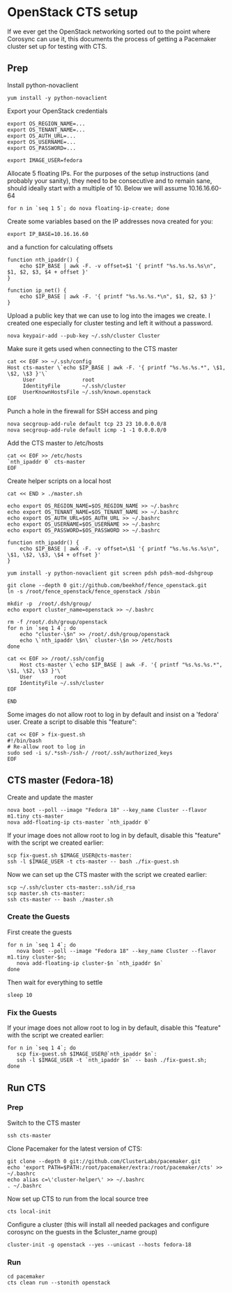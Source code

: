 # OpenStack CTS setup

If we ever get the OpenStack networking sorted out to the point where
Corosync can use it, this documents the process of getting a Pacemaker
cluster set up for testing with CTS.

## Prep

Install python-novaclient

    yum install -y python-novaclient

Export your OpenStack credentials

    export OS_REGION_NAME=...
    export OS_TENANT_NAME=...
    export OS_AUTH_URL=...
    export OS_USERNAME=...
    export OS_PASSWORD=...

    export IMAGE_USER=fedora

Allocate 5 floating IPs.  For the purposes of the setup instructions
(and probably your sanity), they need to be consecutive and to remain
sane, should ideally start with a multiple of 10. Below we will assume
10.16.16.60-64

    for n in `seq 1 5`; do nova floating-ip-create; done

Create some variables based on the IP addresses nova created for you:

    export IP_BASE=10.16.16.60

and a function for calculating offsets

    function nth_ipaddr() {
        echo $IP_BASE | awk -F. -v offset=$1 '{ printf "%s.%s.%s.%s\n", $1, $2, $3, $4 + offset }'
    }

    function ip_net() {
        echo $IP_BASE | awk -F. '{ printf "%s.%s.%s.*\n", $1, $2, $3 }'
    }

Upload a public key that we can use to log into the images we create.
I created one especially for cluster testing and left it without a password.

    nova keypair-add --pub-key ~/.ssh/cluster Cluster

Make sure it gets used when connecting to the CTS master

    cat << EOF >> ~/.ssh/config
    Host cts-master \`echo $IP_BASE | awk -F. '{ printf "%s.%s.%s.*", \$1, \$2, \$3 }'\`
    	 User	    	    root
         IdentityFile       ~/.ssh/cluster
         UserKnownHostsFile ~/.ssh/known.openstack
    EOF

Punch a hole in the firewall for SSH access and ping

    nova secgroup-add-rule default tcp 23 23 10.0.0.0/8
    nova secgroup-add-rule default icmp -1 -1 0.0.0.0/0

Add the CTS master to /etc/hosts

    cat << EOF >> /etc/hosts
    `nth_ipaddr 0` cts-master
    EOF

Create helper scripts on a local host

    cat << END > ./master.sh

    echo export OS_REGION_NAME=$OS_REGION_NAME >> ~/.bashrc
    echo export OS_TENANT_NAME=$OS_TENANT_NAME >> ~/.bashrc
    echo export OS_AUTH_URL=$OS_AUTH_URL >> ~/.bashrc
    echo export OS_USERNAME=$OS_USERNAME >> ~/.bashrc
    echo export OS_PASSWORD=$OS_PASSWORD >> ~/.bashrc

    function nth_ipaddr() {
        echo $IP_BASE | awk -F. -v offset=\$1 '{ printf "%s.%s.%s.%s\n", \$1, \$2, \$3, \$4 + offset }'
    }

    yum install -y python-novaclient git screen pdsh pdsh-mod-dshgroup

    git clone --depth 0 git://github.com/beekhof/fence_openstack.git
    ln -s /root/fence_openstack/fence_openstack /sbin

    mkdir -p  /root/.dsh/group/
    echo export cluster_name=openstack >> ~/.bashrc

    rm -f /root/.dsh/group/openstack
    for n in `seq 1 4`; do
    	echo "cluster-\$n" >> /root/.dsh/group/openstack
        echo \`nth_ipaddr \$n\` cluster-\$n >> /etc/hosts
    done

    cat << EOF >> /root/.ssh/config
        Host cts-master \`echo $IP_BASE | awk -F. '{ printf "%s.%s.%s.*", \$1, \$2, \$3 }'\`
        User       root
        IdentityFile ~/.ssh/cluster
    EOF

    END

Some images do not allow root to log in by default and insist on a
'fedora' user. Create a script to disable this "feature":

    cat << EOF > fix-guest.sh
    #!/bin/bash
    # Re-allow root to log in
    sudo sed -i s/.*ssh-/ssh-/ /root/.ssh/authorized_keys
    EOF

## CTS master (Fedora-18)

Create and update the master

    nova boot --poll --image "Fedora 18" --key_name Cluster --flavor m1.tiny cts-master
    nova add-floating-ip cts-master `nth_ipaddr 0`

If your image does not allow root to log in by default, disable this
"feature" with the script we created earlier:

    scp fix-guest.sh $IMAGE_USER@cts-master:
    ssh -l $IMAGE_USER -t cts-master -- bash ./fix-guest.sh

Now we can set up the CTS master with the script we created earlier:

    scp ~/.ssh/cluster cts-master:.ssh/id_rsa
    scp master.sh cts-master:
    ssh cts-master -- bash ./master.sh

### Create the Guests

First create the guests

    for n in `seq 1 4`; do
       nova boot --poll --image "Fedora 18" --key_name Cluster --flavor m1.tiny cluster-$n;
       nova add-floating-ip cluster-$n `nth_ipaddr $n`
    done

Then wait for everything to settle

    sleep 10

### Fix the Guests

If your image does not allow root to log in by default, disable this
"feature" with the script we created earlier:

    for n in `seq 1 4`; do
       scp fix-guest.sh $IMAGE_USER@`nth_ipaddr $n`:
       ssh -l $IMAGE_USER -t `nth_ipaddr $n` -- bash ./fix-guest.sh;
    done

## Run CTS

### Prep

Switch to the CTS master

    ssh cts-master

Clone Pacemaker for the latest version of CTS:

    git clone --depth 0 git://github.com/ClusterLabs/pacemaker.git
    echo 'export PATH=$PATH:/root/pacemaker/extra:/root/pacemaker/cts' >> ~/.bashrc
    echo alias c=\'cluster-helper\' >> ~/.bashrc
    . ~/.bashrc

Now set up CTS to run from the local source tree

    cts local-init

Configure a cluster (this will install all needed packages and configure corosync on the guests in the $cluster_name group)

    cluster-init -g openstack --yes --unicast --hosts fedora-18

### Run

    cd pacemaker
    cts clean run --stonith openstack